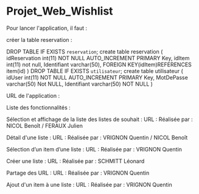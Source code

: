 # Projet_Web_Wishlist

Pour lancer l'application, il faut :

 créer la table reservation :
 
 DROP TABLE IF EXISTS `reservation`;
 create table reservation (
idReservation int(11) NOT NULL AUTO_INCREMENT PRIMARY Key,
idItem int(11) not null,
Identifiant varchar(50),
FOREIGN KEY(idItem)REFERENCES item(id)
)
 DROP TABLE IF EXISTS `utilisateur`;
 create table utilisateur (
idUser int(11) NOT NULL AUTO_INCREMENT PRIMARY Key,
MotDePasse varchar(50) Not NULL,
Identifiant varchar(50) NOT NULL
)




URL de l'application :

Liste des fonctionnalités :

Sélection et affichage de la liste des listes de souhait : 
URL : 
Réalisée par : NICOL Benoît / FERAUX Julien

Détail d'une liste : 
URL :
Réalisée par : VRIGNON Quentin / NICOL Benoît

Sélection d’un item d’une liste :
URL :
Réalisée par : VRIGNON Quentin

Créer une liste : 
URL : 
Réalisée par : SCHMITT Léonard


Partage des URL :
URL : 
Réalisée par : VRIGNON Quentin

Ajout d'un item à une liste : 
URL :
Réalisée par : VRIGNON Quentin